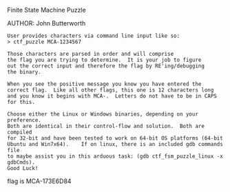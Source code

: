 Finite State Machine Puzzle

AUTHOR: John Butterworth

	User provides characters via command line input like so:
	> ctf_puzzle MCA-1234567 
	
	Those characters are parsed in order and will comprise
	the flag you are trying to determine.  It is your job to figure 
	out the correct input and therefore the flag by RE'ing/debugging  
	the binary.
	
	When you see the positive message you know you have entered the
	correct flag.  Like all other flags, this one is 12 characters long
	and you know it begins with MCA-.  Letters do not have to be in CAPS
	for this.
	
	Choose either the Linux or Windows binaries, depending on your preference.  
	Both are identical in their control-flow and solution.  Both are compiled 
	for 32-bit and have been tested to work on 64-bit OS platforms (64-bit 
	Ubuntu and Win7x64).	If on linux, there is an included gdb commands file 
	to maybe assist you in this arduous task: (gdb ctf_fsm_puzzle_linux -x gdbCmds).  
	Good Luck!
	
flag is MCA-173E6D84
